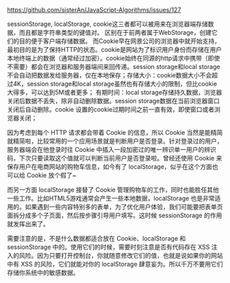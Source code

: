 https://github.com/sisterAn/JavaScript-Algorithms/issues/127

sessionStorage, localStorage, cookie这三者都可以被用来在浏览器端存储数据，而且都是字符串类型的键值对。 区别在于前两者属于WebStorage，创建它们的目的便于客户端存储数据。 而Cookie早在网景公司的浏览器中就开始支持，最初目的是为了保持HTTP的状态。cookie是网站为了标识用户身份而存储在用户本地终端上的数据（通常经过加密）。cookie始终在同源的http请求中携带（即使不需要）都会在浏览器和服务器端间来回传递。session storage和local storage不会自动把数据发给服务器，仅在本地保存；存储大小：cookie数据大小不会超过4K，session storage和local storage虽然也有存储大小的限制，但比cookie大得多，可以达到5M或者更多； 有期时间：local storage存储持久数据，浏览器关闭后数据不丢失，除非自动删除数据。session storage数据在当前浏览器窗口关闭后自动删除。cookie 设置的cookie过期时间之前一直有效，即使窗口或者浏览器关闭；



因为考虑到每个 HTTP 请求都会带着 Cookie 的信息，所以 Cookie 当然是能精简就精简啦，比较常用的一个应用场景就是判断用户是否登录。针对登录过的用户，服务器端会在他登录时往 Cookie 中插入一段加密过的唯一辨识单一用户的辨识码，下次只要读取这个值就可以判断当前用户是否登录啦。曾经还使用 Cookie 来保存用户在电商网站的购物车信息，如今有了 localStorage，似乎在这个方面也可以给 Cookie 放个假了~

而另一方面 localStorage 接替了 Cookie 管理购物车的工作，同时也能胜任其他一些工作。比如HTML5游戏通常会产生一些本地数据，localStorage 也是非常适用的。如果遇到一些内容特别多的表单，为了优化用户体验，我们可能要把表单页面拆分成多个子页面，然后按步骤引导用户填写。这时候 sessionStorage 的作用就发挥出来了。

需要注意的是，不是什么数据都适合放在 Cookie、localStorage 和 sessionStorage 中的。使用它们的时候，需要时刻注意是否有代码存在 XSS 注入的风险。因为只要打开控制台，你就随意修改它们的值，也就是说如果你的网站中有 XSS 的风险，它们就能对你的 localStorage 肆意妄为。所以千万不要用它们存储你系统中的敏感数据。